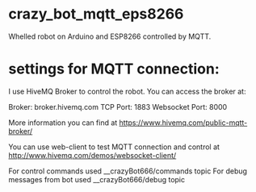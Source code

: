 # crazy_bot_mqtt_eps8266
Whelled robot on Arduino and ESP8266 controlled by MQTT.

# settings for MQTT connection:
I use HiveMQ Broker to control the robot.
You can access the broker at:

Broker: broker.hivemq.com
TCP Port: 1883
Websocket Port: 8000

More information you can find at https://www.hivemq.com/public-mqtt-broker/

You can use web-client to test MQTT connection and control at http://www.hivemq.com/demos/websocket-client/

For control commands used __crazyBot666/commands topic
For debug messages from bot used __crazyBot666/debug topic
